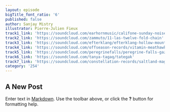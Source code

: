 ```yaml
---
layout: episode
bigTitle_font_ratio: '6'
published: false
author: Sanjay Mistry
illustrator: Pierre-Julien Fieux
track1_link: 'https://soundcloud.com/earhornmusic/califone-sunday-noises'
track2_link: 'https://soundcloud.com/zammuto/11-las-twelve-fold-chain'
track3_link: 'https://soundcloud.com/efterklang/efterklang-hollow-mountain'
track4_link: 'https://soundcloud.com/offseason-records/vitamin-meathawk-feat-sandro-perri'
track5_link: 'https://soundcloud.com/peregrinefalls/peregrine-falls-gaza-1'
track6_link: 'https://soundcloud.com/tanya-tagaq/tategak'
track7_link: 'https://soundcloud.com/constellation-records/saltland-magnolia'
category: '254'
---
```

## A New Post

Enter text in [Markdown](http://daringfireball.net/projects/markdown/). Use the toolbar above, or click the **?** button for formatting help.
